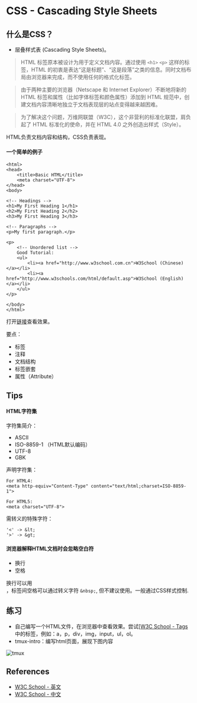 # CSS - Cascading Style Sheets

## 什么是CSS？

* 层叠样式表 (Cascading Style Sheets)。

> HTML 标签原本被设计为用于定义文档内容。通过使用 `<h1>` `<p>` 这样的标签，HTML 的初衷是表达“这是标题”、“这是段落”之类的信息。同时文档布局由浏览器来完成，而不使用任何的格式化标签。

> 由于两种主要的浏览器（Netscape 和 Internet Explorer）不断地将新的 HTML 标签和属性（比如字体标签和颜色属性）添加到 HTML 规范中，创建文档内容清晰地独立于文档表现层的站点变得越来越困难。	

> 为了解决这个问题，万维网联盟（W3C），这个非营利的标准化联盟，肩负起了 HTML 标准化的使命，并在 HTML 4.0 之外创造出样式（Style）。	

HTML负责文档内容和结构，CSS负责表现。

#### 一个简单的例子

	<html>
	<head>
		<title>Basic HTML</title>
		<meta charset="UTF-8">
	</head>
	<body>

	<!-- Headings -->
	<h1>My First Heading 1</h1>
	<h2>My First Heading 2</h2>
	<h3>My First Heading 3</h3>

	<!-- Paragraphs -->
	<p>My first paragraph.</p>

	<p>
		<!-- Unordered list -->
		Good Tutorial:
		<ul>
			<li><a href="http://www.w3school.com.cn">W3School (Chinese)</a></li>
			<li><a href="http://www.w3schools.com/html/default.asp">W3School (English)</a></li>
		</ul>
	</p>

	</body>
	</html>

打开[链接](./samples/basic.html)查看效果。

要点：
* 标签
* 注释
* 文档结构
* 标签嵌套
* 属性（Attribute）

## Tips

#### HTML字符集

字符集简介：
* ASCII
* ISO-8859-1 （HTML默认编码）
* UTF-8
* GBK

声明字符集：

	For HTML4:
	<meta http-equiv="Content-Type" content="text/html;charset=ISO-8859-1">

	For HTML5:
	<meta charset="UTF-8">

需转义的特殊字符：

	'<' -> &lt;
	'>' -> &gt;

#### 浏览器解释HTML文档时会忽略空白符

* 换行
* 空格

换行可以用<br>，标签间空格可以通过转义字符 `&nbsp;`, 但不建议使用。一般通过CSS样式控制.

## 练习

* 自己编写一个HTML文件，在浏览器中查看效果。尝试[[W3C School - Tags](http://www.w3school.com.cn/tags/index.asp)中的标签，例如：a，p，div，img，input，ul，ol。
* tmux-intro：编写html页面，展现下图内容

![tmux](./html-exercise1/html-exercise1.png)


## References

* [W3C School - 英文](http://www.w3schools.com/)
* [W3C School - 中文](http://www.w3school.com.cn)